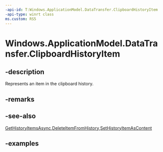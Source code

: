 ```yaml
---
-api-id: T:Windows.ApplicationModel.DataTransfer.ClipboardHistoryItem
-api-type: winrt class
ms.custom: RS5
---
```


<!-- Class syntax.
public class ClipboardHistoryItem
-->

# Windows.ApplicationModel.DataTransfer.ClipboardHistoryItem

## -description
Represents an item in the clipboard history.

## -remarks

## -see-also
[GetHistoryItemsAsync](clipboard_gethistoryitemsasync_2128899999.md),[DeleteItemFromHistory](clipboard_deleteitemfromhistory_198834468.md),[SetHistoryItemAsContent](clipboard_sethistoryitemascontent_2038998314.md)

## -examples
